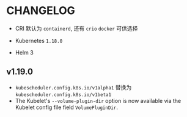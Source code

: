 # CHANGELOG

* CRI 默认为 `containerd`, 还有 `crio` `docker` 可供选择

* Kubernetes `1.18.0`

* Helm 3

## v1.19.0

* `kubescheduler.config.k8s.io/v1alpha1` 替换为 `kubescheduler.config.k8s.io/v1beta1`
* The Kubelet's `--volume-plugin-dir` option is now available via the Kubelet config file field `VolumePluginDir`.
